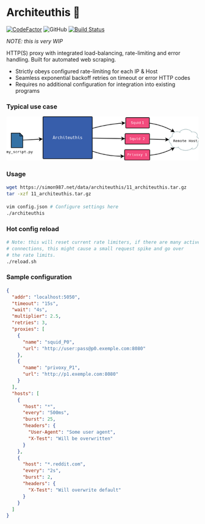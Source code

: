 # Architeuthis 🦑

[![CodeFactor](https://www.codefactor.io/repository/github/simon987/architeuthis/badge)](https://www.codefactor.io/repository/github/simon987/architeuthis)
![GitHub](https://img.shields.io/github/license/simon987/Architeuthis.svg)
[![Build Status](https://ci.simon987.net/buildStatus/icon?job=architeuthis_builds)](https://ci.simon987.net/job/architeuthis_builds/)

*NOTE: this is very WIP* 

HTTP(S) proxy with integrated load-balancing, rate-limiting
and error handling. Built for automated web scraping.

* Strictly obeys configured rate-limiting for each IP & Host
* Seamless exponential backoff retries on timeout or error HTTP codes
* Requires no additional configuration for integration into existing programs

### Typical use case
![user_case](use_case.png)

### Usage

```bash
wget https://simon987.net/data/architeuthis/11_architeuthis.tar.gz
tar -xzf 11_architeuthis.tar.gz

vim config.json # Configure settings here
./architeuthis
```

### Hot config reload

```bash
# Note: this will reset current rate limiters, if there are many active
# connections, this might cause a small request spike and go over
# the rate limits.
./reload.sh
```

### Sample configuration

```json
{
  "addr": "localhost:5050",
  "timeout": "15s",
  "wait": "4s",
  "multiplier": 2.5,
  "retries": 3,
  "proxies": [
    {
      "name": "squid_P0",
      "url": "http://user:pass@p0.exemple.com:8080"
    },
    {
      "name": "privoxy_P1",
      "url": "http://p1.exemple.com:8080"
    }
  ],
  "hosts": [
    {
      "host": "*",
      "every": "500ms",
      "burst": 25,
      "headers": {
        "User-Agent": "Some user agent",
        "X-Test": "Will be overwritten"
      }
    },
    {
      "host": "*.reddit.com",
      "every": "2s",
      "burst": 2,
      "headers": {
        "X-Test": "Will overwrite default"
      }
    }
  ]
}
```

